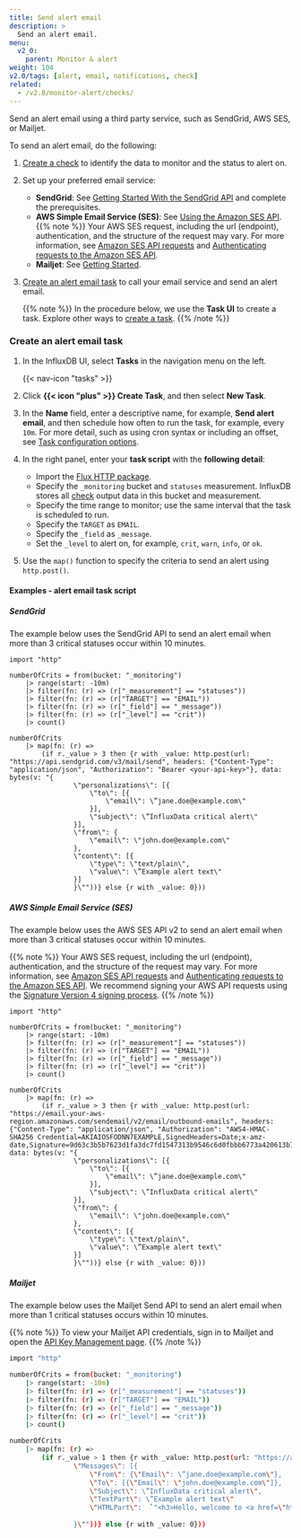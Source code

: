 ```yaml
---
title: Send alert email
description: >
  Send an alert email.
menu:
  v2_0:
    parent: Monitor & alert
weight: 104
v2.0/tags: [alert, email, notifications, check]
related:
  - /v2.0/monitor-alert/checks/
---
```


Send an alert email using a third party service, such as SendGrid, AWS SES, or Mailjet.

To send an alert email, do the following:

1. [Create a check](/v2.0/monitor-alert/checks/create/#create-a-check-in-the-influxdb-ui) to identify the data to monitor and the status to alert on.
2. Set up your preferred email service:
   - **SendGrid**: See [Getting Started With the SendGrid API](https://sendgrid.com/docs/API_Reference/api_getting_started.html) and complete the prerequisites.
   - **AWS Simple Email Service (SES)**: See [Using the Amazon SES API](https://docs.aws.amazon.com/ses/latest/DeveloperGuide/send-email.html). {{% note %}} Your AWS SES request, including the url (endpoint), authentication, and the structure of the request may vary. For more information, see [Amazon SES API requests](https://docs.aws.amazon.com/ses/latest/DeveloperGuide/using-ses-api-requests.html) and [Authenticating requests to the Amazon SES API](https://docs.aws.amazon.com/ses/latest/DeveloperGuide/using-ses-api-authentication.html).
   - **Mailjet**: See [Getting Started](https://dev.mailjet.com/email/guides/getting-started/).
3. [Create an alert email task](#create-an-alert-email-task) to call your email service and send an alert email.

    {{% note %}} In the procedure below, we use the **Task UI** to create a task. Explore other ways to [create a task](/v2.0/process-data/manage-tasks/create-task/).
    {{% /note %}}

### Create an alert email task

1. In the InfluxDB UI, select **Tasks** in the navigation menu on the left.

    {{< nav-icon "tasks" >}}

2. Click **{{< icon "plus" >}} Create Task**, and then select **New Task**.
3. In the **Name** field, enter a descriptive name, for example, **Send alert email**, and then schedule how often to run the task, for example, every `10m`. For more detail, such as using cron syntax or including an offset, see [Task configuration options](/v2.0/process-data/task-options/).

4. In the right panel, enter your **task script** with the **following detail**:
   - Import the [Flux HTTP package](/v2.0/reference/flux/stdlib/http/).
   - Specify the `_monitoring` bucket and `statuses` measurement. InfluxDB stores all [check](/v2.0/reference/glossary/#check) output data in this bucket and measurement.
   - Specify the time range to monitor; use the same interval that the task is scheduled to run.
   - Specify the `TARGET` as `EMAIL`.
   - Specify the `_field` as `_message`.
   - Set the `_level` to alert on, for example, `crit`, `warn`, `info`, or `ok`.

5. Use the `map()` function to specify the criteria to send an alert using `http.post()`.

#### Examples - alert email task script

##### SendGrid

The example below uses the SendGrid API to send an alert email when more than 3 critical statuses occur within 10 minutes.

```
import "http"

numberOfCrits = from(bucket: "_monitoring")
	|> range(start: -10m)
	|> filter(fn: (r) => (r["_measurement"] == "statuses"))
	|> filter(fn: (r) => (r["TARGET"] == "EMAIL"))
	|> filter(fn: (r) => (r["_field"] == "_message"))
	|> filter(fn: (r) => (r["_level"] == "crit"))
	|> count()

numberOfCrits
	|> map(fn: (r) =>
		(if r._value > 3 then {r with _value: http.post(url: "https://api.sendgrid.com/v3/mail/send", headers: {"Content-Type": "application/json", "Authorization": "Bearer <your-api-key>"}, data: bytes(v: "{
                \"personalizations\": [{
                    \"to\": [{
                        \"email\": \”jane.doe@example.com\"
                    }],
                    \"subject\": \”InfluxData critical alert\"
                }],
                \"from\": {
                    \"email\": \"john.doe@example.com\"
                },
                \"content\": [{
                    \"type\": \"text/plain\",
                    \"value\": \”Example alert text\"
                }]
                }\""))} else {r with _value: 0}))
```

##### AWS Simple Email Service (SES)

The example below uses the AWS SES API v2 to send an alert email when more than 3 critical statuses occur within 10 minutes.

{{% note %}} Your AWS SES request, including the url (endpoint), authentication, and the structure of the request may vary. For more information, see [Amazon SES API requests](https://docs.aws.amazon.com/ses/latest/DeveloperGuide/using-ses-api-requests.html) and [Authenticating requests to the Amazon SES API](https://docs.aws.amazon.com/ses/latest/DeveloperGuide/using-ses-api-authentication.html). We recommend signing your AWS API requests using the [Signature Version 4 signing process](https://docs.aws.amazon.com/general/latest/gr/signing_aws_api_requests.html).
{{% /note %}}

```
import "http"

numberOfCrits = from(bucket: "_monitoring")
	|> range(start: -10m)
	|> filter(fn: (r) => (r["_measurement"] == "statuses"))
	|> filter(fn: (r) => (r["TARGET"] == "EMAIL"))
	|> filter(fn: (r) => (r["_field"] == "_message"))
	|> filter(fn: (r) => (r["_level"] == "crit"))
	|> count()

numberOfCrits
	|> map(fn: (r) =>
		(if r._value > 3 then {r with _value: http.post(url: "https://email.your-aws-region.amazonaws.com/sendemail/v2/email/outbound-emails", headers: {"Content-Type": "application/json", "Authorization": "AWS4-HMAC-SHA256 Credential=AKIAIOSFODNN7EXAMPLE,SignedHeaders=Date;x-amz-date,Signature=9d63c3b5b7623d1fa3dc7fd1547313b9546c6d0fbbb6773a420613b7EXAMPLE"}, data: bytes(v: "{
                \"personalizations\": [{
                    \"to\": [{
                        \"email\": \”jane.doe@example.com\"
                    }],
                    \"subject\": \”InfluxData critical alert\"
                }],
                \"from\": {
                    \"email\": \"john.doe@example.com\"
                },
                \"content\": [{
                    \"type\": \"text/plain\",
                    \"value\": \”Example alert text\"
                }]
                }\""))} else {r with _value: 0}))
```

##### Mailjet

The example below uses the Mailjet Send API to send an alert email when more than 1 critical statuses occurs within 10 minutes.

{{% note %}} To view your Mailjet API credentials, sign in to Mailjet and open the [API Key Management page](https://app.mailjet.com/account/api_keys).
{{% /note %}}

```sh
import "http"

numberOfCrits = from(bucket: "_monitoring")
	|> range(start: -10m)
	|> filter(fn: (r) => (r["_measurement"] == "statuses"))
	|> filter(fn: (r) => (r["TARGET"] == "EMAIL"))
	|> filter(fn: (r) => (r["_field"] == "_message"))
	|> filter(fn: (r) => (r["_level"] == "crit"))
	|> count()

numberOfCrits
	|> map(fn: (r) =>
		(if r._value > 1 then {r with _value: http.post(url: "https://api.mailjet.com/v3.1/send", headers: {"Content-type": "application/json", Authorization: "Basic <your-api-key>:<your-secret-key"}, data: bytes(v: "{
                \"Messages\": [{
                    \"From\": {\"Email\": \”jane.doe@example.com\"},
                    \"To\": [{\"Email\": \"john.doe@example.com\"]},
                    \"Subject\": \”InfluxData critical alert\",
                    \"TextPart\": \”Example alert text\"
                    \"HTMLPart\":  `"<h3>Hello, welcome to <a href=\"https://www.mailjet.com/\">Mailjet</a>!</h3><br />}]}'
              
                }\""))} else {r with _value: 0}))
```
